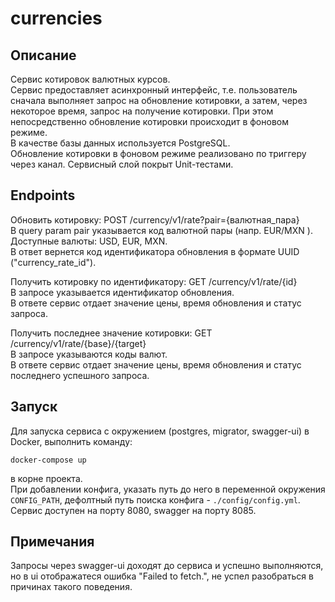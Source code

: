 # currencies

## Описание
Cервис котировок валютных курсов.  
Сервис предоставляет асинхронный интерфейс, т.е. пользователь сначала
выполняет запрос на обновление котировки, а затем, через некоторое время,
запрос на получение котировки. При этом непосредственно обновление
котировки происходит в фоновом режиме.  
В качестве базы данных используется PostgreSQL.  
Обновление котировки в фоновом режиме реализовано по триггеру через канал.
Сервисный слой покрыт Unit-тестами.
    
## Endpoints
Обновить котировку: POST /currency/v1/rate?pair={валютная_пара}  
В query param pair указывается код валютной пары (напр. EUR/MXN ).   
Доступные валюты: USD, EUR, MXN.  
В ответ вернется код идентификатора обновления в формате UUID ("currency_rate_id").

Получить котировку по идентификатору: GET /currency/v1/rate/{id}  
В запросе указывается идентификатор обновления.   
В ответе сервис отдает значение цены, время обновления и статус запроса.  

Получить последнее значение котировки: GET /currency/v1/rate/{base}/{target}  
В запросе указываются коды валют.   
В ответе сервис отдает значение цены, время обновления и статус последнего успешного запроса.
    
## Запуск
Для запуска сервиса с окружением (postgres, migrator, swagger-ui) в Docker, выполнить команду:

    docker-compose up

в корне проекта.  
При добавлении конфига, указать путь до него в переменной окружения `CONFIG_PATH`, 
дефолтный путь поиска конфига - `./config/config.yml`.  
Сервис доступен на порту 8080, swagger на порту 8085.
    
    
## Примечания
Запросы через swagger-ui доходят до сервиса и успешно выполняются, но в ui отображатеся ошибка "Failed to fetch.", не успел разобраться в причинах такого поведения.
